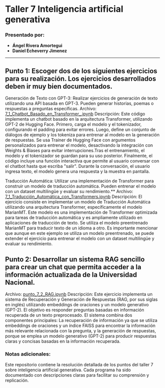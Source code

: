 # Taller 7 Inteligencia artificial generativa

### Presentado por:
- **Ángel Rivera Amortegui**
- **Daniel Echeverry Jimenez**

---
## **Punto 1: Escoger dos de los siguientes ejercicios para su realización. Los ejercicios desarrollados deben ir muy bien documentados.**
Generación de Texto con GPT-3: Realizar ejercicios de generación de texto utilizando una API basada en GPT-3. Pueden generar historias, poemas o respuestas a preguntas específicas.
Archivo: [7_1_Chatbot_Basado_en_Transformer_.ipynb](./7_1_Chatbot_Basado_en_Transformer_.ipynb)
Descripción:  Este código implementa un chatbot basado en la arquitectura Transformer, utilizando GPT-2 de Hugging Face. Primero, carga el modelo y el tokenizador, configurando el padding para evitar errores. Luego, define un conjunto de diálogos de ejemplo y los tokeniza para entrenar al modelo en la generación de respuestas. Se usa Trainer de Hugging Face con argumentos personalizados para entrenar el modelo, desactivando la integración con Weights & Biases para evitar interrupciones.Tras el entrenamiento, el modelo y el tokenizador se guardan para su uso posterior. Finalmente, el código incluye una función interactiva que permite al usuario conversar con el chatbot hasta que escriba "salir". Durante la conversación, el usuario ingresa texto, el modelo genera una respuesta y la muestra en pantalla.

Traducción Automática: Utilizar una implementación de Transformer para
construir un modelo de traducción automática. Pueden entrenar el modelo con un dataset multilingüe y evaluar su rendimiento.**
Archivo: [7_1_Traducción_Automática_con_Transformers.ipynb](./7_1_Traducción_Automática_con_Transformers.ipynb)
Descripción:  El ejercicio consiste en implementar un modelo de Traducción Automática utilizando una arquitectura Transformer, específicamente el modelo MarianMT. Este modelo es una implementación de Transformer optimizada para tareas de traducción automática y es ampliamente utilizado en aplicaciones de traducción de texto. Se utiliza el modelo preentrenado MarianMT para traducir texto de un idioma a otro. Es importante mencionar que aunque en este ejemplo se utiliza un modelo preentrenado, se puede extender el ejercicio para entrenar el modelo con un dataset multilingüe y evaluar su rendimiento.


## **Punto 2: Desarrollar un sistema RAG sencillo para crear un chat que permita acceder a la información actualizada de la Universidad Nacional.**
Archivo: [punto_7_2_RAG.ipynb](./punto_7_2_RAG.ipynb)
Descripción: Este ejercicio implementa un sistema de Recuperación y Generación de Respuestas (RAG, por sus siglas en inglés) utilizando embeddings de oraciones y un modelo generativo (GPT-2). El objetivo es responder preguntas basadas en información recuperada de un texto preprocesado. El sistema combina dos componentes principales: La recuperación de información ya que se utiliza embeddings de oraciones y un índice FAISS para encontrar la información más relevante relacionada con la pregunta, y la generación de respuestas, porque se emplea un modelo generativo (GPT-2) para producir respuestas claras y concisas basadas en la información recuperada.

### Notas adicionales:
Este repositorio contiene la resolución detallada de los puntos del taller 7 sobre inteligencia artificial generativa. Cada programa ha sido documentado con descripciones claras para facilitar su comprensión y replicación.
